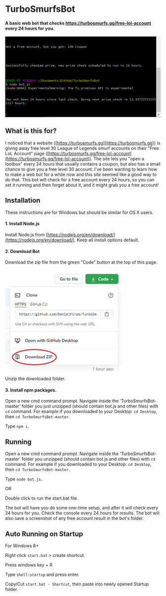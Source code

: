 # TurboSmurfsBot
#### A basic web bot that checks https://turbosmurfs.gg/free-lol-account every 24 hours for you.

![Bot Screenshot](https://raw.githubusercontent.com/DanielFirpo/TurboSmurfsBot/master/GithubImages/Capture.PNG)

## What is this for?

I noticed that a website ([https://turbosmurfs.gg](https://turbosmurfs.gg)) is giving away free level 30 League of Legends smurf accounts on their "Free LoL Account" page ([https://turbosmurfs.gg/free-lol-account](https://turbosmurfs.gg/free-lol-account)).
The site lets you "open a lootbox" every 24 hours that usually contains a coupon, but also has a small chance to give you a free level 30 account. I've been wanting to learn how to make a web bot for a while now and this site seemed like a good way to do that.
This bot will check for a free account every 24 hours, so you can set it running and then forget about it, and it might grab you a free account!

## Installation

These instructions are for Windows but should be similar for OS X users.

#### 1. Install Node.js 

Install Node.js from [https://nodejs.org/en/download/](https://nodejs.org/en/download/). Keep all install options default.

#### 2. Download Bot

Download the zip file from the green "Code" button at the top of this page.

![Download Screenshot](https://raw.githubusercontent.com/DanielFirpo/TurboSmurfsBot/master/GithubImages/tempsnip.png)

Unzip the downloaded folder.

####  3. Install npm packages.

Open a new cmd command prompt. Navigate inside the 'TurboSmurfsBot-master' folder you just unzipped (should contain bot.js and other files) with `cd` command. For example if you downloaded to your Desktop: `cd Desktop`, then `cd TurboSmurfsBot-master`.

Type `npm i`.

## Running

Open a new cmd command prompt. Navigate inside the 'TurboSmurfsBot-master' folder you unzipped (should contain bot.js and other files) with `cd` command. For example if you downloaded to your Desktop: `cd Desktop`, then `cd TurboSmurfsBot-master`.

Type `node bot.js`.

OR

Double click to run the start.bat file.


The bot will have you do some one-time setup, and after it will check every 24 hours for you. Check the console every 24 hours for results. The bot will also save a screenshot of any free account result in the bot's folder.

## Auto Running on Startup

For Windows 8+

Right click `start.bat` > create shortcut.

Press windows key + R

Type `shell:startup` and press enter.

Copy/Cut `start.bat - Shortcut`, then paste into newly opened Startup folder.

